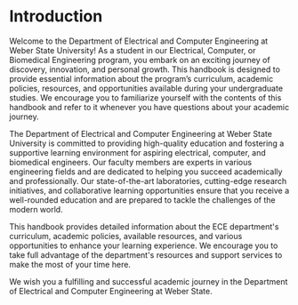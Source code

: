 <!-- filepath: /Users/gibbons/Dropbox/Documents/Work/weber/forms/ece-department-handbook/markdown/01_introduction.md -->

# Introduction

Welcome to the Department of Electrical and Computer Engineering at Weber State University! As a student in our Electrical, Computer, or Biomedical Engineering program, you embark on an exciting journey of discovery, innovation, and personal growth. This handbook is designed to provide essential information about the program’s curriculum, academic policies, resources, and opportunities available during your undergraduate studies. We encourage you to familiarize yourself with the contents of this handbook and refer to it whenever you have questions about your academic journey.

The Department of Electrical and Computer Engineering at Weber State University is committed to providing high-quality education and fostering a supportive learning environment for aspiring electrical, computer, and biomedical engineers. Our faculty members are experts in various engineering fields and are dedicated to helping you succeed academically and professionally. Our state-of-the-art laboratories, cutting-edge research initiatives, and collaborative learning opportunities ensure that you receive a well-rounded education and are prepared to tackle the challenges of the modern world.

This handbook provides detailed information about the ECE department's curriculum, academic policies, available resources, and various opportunities to enhance your learning experience. We encourage you to take full advantage of the department's resources and support services to make the most of your time here.

We wish you a fulfilling and successful academic journey in the Department of Electrical and Computer Engineering at Weber State.

